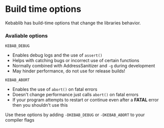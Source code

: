 # Build time options

Kebablib has build-time options that change the libraries behavior.

### Avaliable options

``KEBAB_DEBUG``
* Enables debug logs and the use of ``assert()``
* Helps with catching bugs or incorrect use of certain functions
* Normally combined with AddressSanitizer and ``-g`` during development
* May hinder performance, do not use for release builds!

``KEBAB_ABORT``
* Enables the use of ``abort()`` on fatal errors
* Doesn't change performance just calls ``abort()`` on fatal errors
* If your program attempts to restart or continue even after a **FATAL** error then you shouldn't use this

Use these options by adding ``-DKEBAB_DEBUG`` or ``-DKEBAB_ABORT`` to your compiler flags
